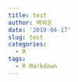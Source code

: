 ```yaml
---
title: test
author: 배여운
date: '2019-04-17'
slug: test
categories:
  - R
tags:
  - R Markdown
---
```

